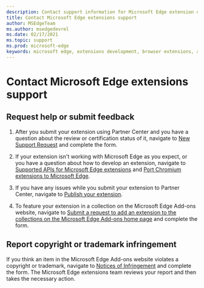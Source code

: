 ```yaml
---
description: Contact support information for Microsoft Edge extension development.
title: Contact Microsoft Edge extensions support
author: MSEdgeTeam
ms.author: msedgedevrel
ms.date: 02/17/2021
ms.topic: support
ms.prod: microsoft-edge
keywords: microsoft edge, extensions development, browser extensions, add-ons, partner center, developer, support
---
```

# Contact Microsoft Edge extensions support


<!-- ====================================================================== -->
## Request help or submit feedback

1.  After you submit your extension using Partner Center and you have a question about the review or certification status of it, navigate to [New Support Request](https://support.microsoft.com/supportrequestform/e7a381be-9c9a-fafb-ed76-262bc93fd9e4) and complete the form.

1.  If your extension isn't working with Microsoft Edge as you expect, or you have a question about how to develop an extension, navigate to [Supported APIs for Microsoft Edge extensions](../developer-guide/api-support.md) and [Port Chromium extensions to Microsoft Edge](../developer-guide/port-chrome-extension.md).

1.  If you have any issues while you submit your extension to Partner Center, navigate to [Publish your extension](./publish-extension.md).

1.  To feature your extension in a collection on the Microsoft Edge Add-ons website, navigate to [Submit a request to add an extension to the collections on the Microsoft Edge Add-ons home page](https://forms.office.com/Pages/ResponsePage.aspx?id=v4j5cvGGr0GRqy180BHbRw01UwyBfAxNna_1ZkP3X2VUN0lBSU1YMEU3VFY0VURRODEwSjgwU00yRy4u) and complete the form.


<!-- ====================================================================== -->
## Report copyright or trademark infringement

If you think an item in the Microsoft Edge Add-ons website violates a copyright or trademark, navigate to [Notices of Infringement](https://www.microsoft.com/info/Marketplace.html) and complete the form.  The Microsoft Edge extensions team reviews your report and then takes the necessary action.

<!-- links in this repo -->



<!-- other Microsoft links -->
